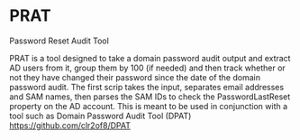 # PRAT
Password Reset Audit Tool

PRAT is a tool designed to take a domain password audit output and extract AD users from it, group them by 100 (if needed) and then track whether or not they have changed their password since the date of the domain password audit. The first scrip takes the input, separates email addresses and SAM names, then parses the SAM IDs to check the PasswordLastReset property on the AD account. This is meant to be used in conjunction with a tool such as Domain Password Audit Tool (DPAT) https://github.com/clr2of8/DPAT
